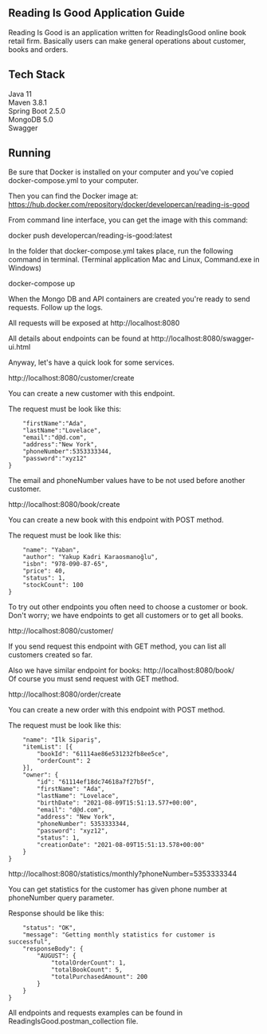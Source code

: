 Reading Is Good Application Guide
----------------------------------------------

Reading Is Good is an application written for ReadingIsGood online book retail firm.
Basically users can make general operations about customer, books and orders.

Tech Stack
------------
Java 11  
Maven 3.8.1  
Spring Boot 2.5.0  
MongoDB 5.0  
Swagger  


Running
------------
Be sure that Docker is installed on your computer and you've copied docker-compose.yml to your computer.

Then you can find the Docker image at: https://hub.docker.com/repository/docker/developercan/reading-is-good

From command line interface, you can get the image with this command:

docker push developercan/reading-is-good:latest

In the folder that docker-compose.yml takes place, run the following command in terminal. (Terminal application Mac and 
Linux, Command.exe in Windows)

docker-compose up

When the Mongo DB and API containers are created you're ready to send requests. Follow up the logs.

All requests will be exposed at http://localhost:8080

All details about endpoints can be found at http://localhost:8080/swagger-ui.html

Anyway, let's have a quick look for some services.

http://localhost:8080/customer/create

You can create a new customer with this endpoint.

The request must be look like this:

```{  
    "firstName":"Ada",  
    "lastName":"Lovelace",  
    "email":"d@d.com",  
    "address":"New York",  
    "phoneNumber":5353333344,  
    "password":"xyz12"  
}
```

The email and phoneNumber values have to be not used before another customer.

http://localhost:8080/book/create

You can create a new book with this endpoint with POST method.

The request must be look like this:

```{
    "name": "Yaban",
    "author": "Yakup Kadri Karaosmanoğlu",
    "isbn": "978-090-87-65",
    "price": 40,
    "status": 1,
    "stockCount": 100
}
```

To try out other endpoints you often need to choose a customer or book. Don't worry;
we have endpoints to get all customers or to get all books.

http://localhost:8080/customer/

If you send request this endpoint with GET method, you can list all customers created so far.

Also we have similar endpoint for books: http://localhost:8080/book/  
    Of course you must send request with GET method.



http://localhost:8080/order/create

You can create a new order with this endpoint with POST method.

The request must be look like this:

```{
    "name": "İlk Sipariş",
    "itemList": [{
        "bookId": "61114ae86e531232fb8ee5ce",
        "orderCount": 2
    }],
    "owner": {
        "id": "61114ef18dc74618a7f27b5f",
        "firstName": "Ada",
        "lastName": "Lovelace",
        "birthDate": "2021-08-09T15:51:13.577+00:00",
        "email": "d@d.com",
        "address": "New York",
        "phoneNumber": 5353333344,
        "password": "xyz12",
        "status": 1,
        "creationDate": "2021-08-09T15:51:13.578+00:00"
    }
}
```

http://localhost:8080/statistics/monthly?phoneNumber=5353333344

You can get statistics for the customer has given phone number
at phoneNumber query parameter.

Response should be like this:

```{
    "status": "OK",
    "message": "Getting monthly statistics for customer is successful",
    "responseBody": {
        "AUGUST": {
            "totalOrderCount": 1,
            "totalBookCount": 5,
            "totalPurchasedAmount": 200
        }
    }
}
```



All endpoints and requests examples can be found in ReadingIsGood.postman_collection file.

